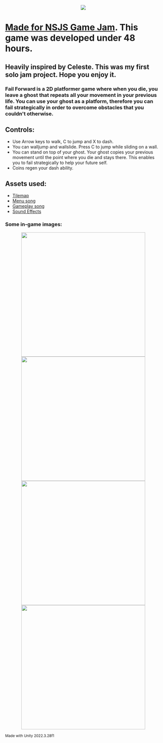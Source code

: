 <p align="center">
  <a href="https://kamos-dev.itch.io/fail-forward"><img src="https://github.com/user-attachments/assets/69987f65-270d-4506-ac0c-cf30e3bd4a51" />
</p>


# Made for [NSJS Game Jam](https://itch.io/jam/nsjs-2024-jam-2). This game was developed under 48 hours.
## Heavily inspired by Celeste. This was my first solo jam project. Hope you enjoy it.
### Fail Forward is a 2D platformer game where when you die, you leave a ghost that repeats all your movement in your previous life. You can use your ghost as a platform, therefore you can fail strategically in order to overcome obstacles that you couldn't otherwise.

## Controls:
- Use Arrow keys to walk, C to jump and X to dash.
- You can walljump and wallslide. Press C to jump while sliding on a wall.
- You can stand on top of your ghost. Your ghost copies your previous movement until the point where you die and stays there. This enables you to fail strategically to help your future self.
- Coins regen your dash ability.

## Assets used:
- [Tilemap](https://adamatomic.itch.io/cavernas)
- [Menu song](https://opengameart.org/content/caustic-chip)
- [Gameplay song](https://opengameart.org/content/perces)
- [Sound Effects](https://opengameart.org/content/nes-8-bit-sound-effects)

### Some in-game images:


<div align="center">
<img src="https://github.com/user-attachments/assets/477f7259-aac4-4181-a063-f0c8bd5e476f" width="400"/>
<img src="https://github.com/user-attachments/assets/e041077a-7bd1-4be2-a138-57b25b1931a0" width="400"/>
<img src="https://github.com/user-attachments/assets/ab13f127-f9ae-4310-831c-a3982d28891a" width="400"/>
<img src="https://github.com/user-attachments/assets/987d1dc2-251d-4cb9-8783-cc5773368bd5" width="400"/>
</div>

<sub>Made with Unity 2022.3.28f1</sub>
